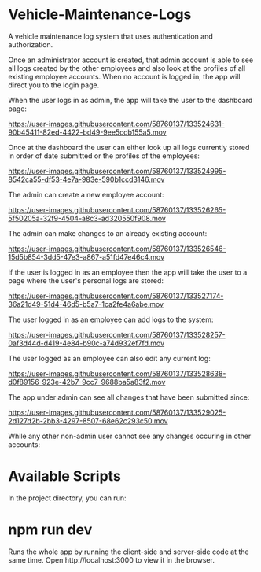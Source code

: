 # Vehicle-Maintenance-Logs
A vehicle maintenance log system that uses authentication and authorization.

Once an administrator account is created, that admin account is able to see all logs created by the other employees and also look at the profiles of all existing employee accounts. When no account is logged in, the app will direct you to the login page.


When the user logs in as admin, the app will take the user to the dashboard page:


https://user-images.githubusercontent.com/58760137/133524631-90b45411-82ed-4422-bd49-9ee5cdb155a5.mov




Once at the dashboard the user can either look up all logs currently stored in order of date submitted or the profiles of the employees:


https://user-images.githubusercontent.com/58760137/133524995-8542ca55-df53-4e7a-983e-590b1ccd3146.mov


The admin can create a new employee account:


https://user-images.githubusercontent.com/58760137/133526265-5f50205a-32f9-4504-a8c3-ad320550f908.mov


The admin can make changes to an already existing account:


https://user-images.githubusercontent.com/58760137/133526546-15d5b854-3dd5-47e3-a867-a51fd47e46c4.mov


If the user is logged in as an employee then the app will take the user to a page where the user's personal logs are stored:


https://user-images.githubusercontent.com/58760137/133527174-36a21d49-51d4-46d5-b5a7-1ca2fe4a6abe.mov


The user logged in as an employee can add logs to the system:


https://user-images.githubusercontent.com/58760137/133528257-0af3d44d-d419-4e84-b90c-a74d932ef7fd.mov

The user logged as an employee can also edit any current log:


https://user-images.githubusercontent.com/58760137/133528638-d0f89156-923e-42b7-9cc7-9688ba5a83f2.mov


The app under admin can see all changes that have been submitted since:


https://user-images.githubusercontent.com/58760137/133529025-2d127d2b-2bb3-4297-8507-68e62c293c50.mov


While any other non-admin user cannot see any changes occuring in other accounts:


# Available Scripts
In the project directory, you can run:

# npm run dev
Runs the whole app by running the client-side and server-side code at the same time.
Open http://localhost:3000 to view it in the browser.




